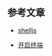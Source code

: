 

## 参考文章

* [shelljs](https://cloud.tencent.com/developer/article/1351852)

* [开启终端](https://zzhgithub.github.io/2017/05/02/node%E9%BB%91%E9%AD%94%E6%B3%95%E4%BD%BF%E7%94%A8js%E6%89%93%E5%BC%80%E7%BB%88%E7%AB%AF%E5%B9%B6%E8%BF%90%E8%A1%8C%E5%91%BD%E4%BB%A4/)